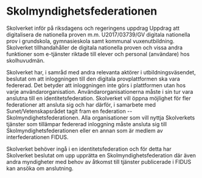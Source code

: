 # Skolmyndighetsfederationen

Skolverket inför på riksdagens och regeringens uppdrag Uppdrag att digitalisera de nationella proven m.m. U2017/03739/GV digitala nationella prov i grundskola, gymnasieskola samt kommunal vuxenutbildning. Skolverket tillhandahåller de digitala nationella proven och vissa andra funktioner som e-tjänster riktade till elever och personal (användare) hos skolhuvudmän.

Skolverket har, i samråd med andra relevanta aktörer i utbildningsväsendet, beslutat om att inloggningen till den digitala provplattformen ska vara federerad. Det betyder att inloggningen inte görs i plattformen utan hos varje användarorganisation. Användarorganisationerna måste i sin tur vara anslutna till en identitetsfederation. Skolverket vill öppna möjlighet för fler federationer att ansluta sig och har därför, i samarbete med Sunet/Vetenskapsrådet tagit fram en federation -- Skolmyndighetsfederationen. Alla organisationer som vill nyttja Skolverkets tjänster som tillämpar federerad inloggning måste ansluta sig till Skolmyndighetsfederationen eller en annan som är medlem av interfederationen FIDUS.

Skolverket behöver ingå i en identitetsfederation och för detta har Skolverket beslutat om upp upprätta en Skolmyndighetsfederation där även andra myndigheter med behov av åtkomst till tjänster publicerade i FIDUS kan ansöka om anslutning.

